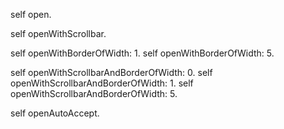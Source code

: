 self open.

self openWithScrollbar.

self openWithBorderOfWidth: 1.
self openWithBorderOfWidth: 5.

self openWithScrollbarAndBorderOfWidth: 0.
self openWithScrollbarAndBorderOfWidth: 1.
self openWithScrollbarAndBorderOfWidth: 5.

self openAutoAccept.